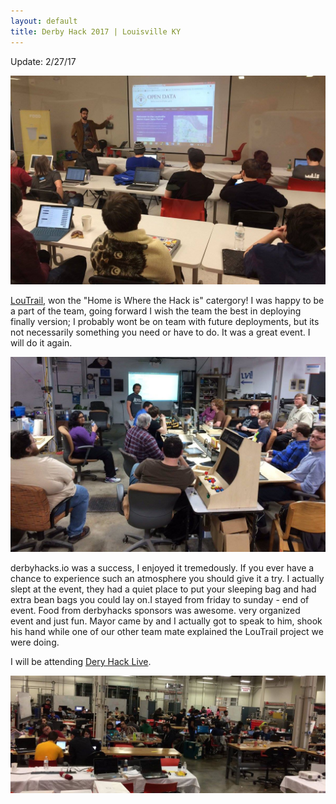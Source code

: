 ```yaml
---
layout: default 
title: Derby Hack 2017 | Louisville KY
---
```

Update: 2/27/17

![Michael Schnuerle @LouDataOfficer - Open Data Workshop](../images/tiny-errinDerbyHacks.jpg)

[LouTrail](https://devpost.com/software/loutrail), won the "Home is Where the Hack is" catergory! I was happy to be a part of the team, going forward I wish the team the best in deploying finally version; I probably wont be on team with future deployments, but its not necessarily something you need or have to do.  It was a great event.  I will do it again.

![WorkShop](../images/amyShayDerbyHacks.jpg)

derbyhacks.io was a success, I enjoyed it tremedously.  If you ever have a chance to experience such an atmosphere you should give it a try.  I actually slept at the event, they had a quiet place to put your sleeping bag and had extra bean bags you could lay on.I stayed from friday to sunday - end of event. Food from derbyhacks sponsors was awesome.  very organized event and just fun.  Mayor came by and I actually got to speak to him, shook his hand while one of our other team mate explained the LouTrail project we were doing.

I will be attending [Dery Hack Live](http://derbyhacks.io/live.html). 

![Workshop](../images/derbyHacks.jpg)
